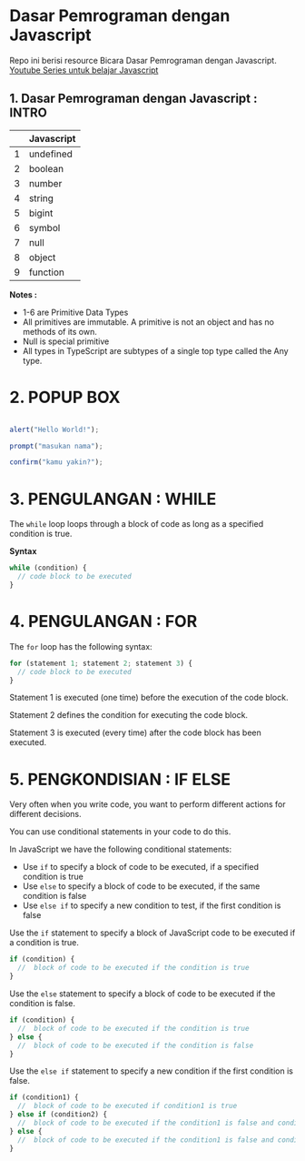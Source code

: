 # Dasar Pemrograman dengan Javascript

Repo ini berisi resource Bicara Dasar Pemrograman dengan Javascript.
[Youtube Series untuk belajar Javascript](https://www.youtube.com/watch?v=RUTV_5m4VeI&list=PLFIM0718LjIWXagluzROrA-iBY9eeUt4w)

## 1. Dasar Pemrograman dengan Javascript : INTRO

|     | Javascript | 
| --- | ---------- | 
| 1   | undefined  | 
| 2   | boolean    | 
| 3   | number     | 
| 4   | string     |
| 5   | bigint     |
| 6   | symbol     |
| 7   | null       |
| 8   | object     |
| 9   | function   |

**Notes :**

- 1-6 are Primitive Data Types
- All primitives are immutable. A primitive is not an object and has no methods of its own.
- Null is special primitive
- All types in TypeScript are subtypes of a single top type called the Any type.


# 2. POPUP BOX

```javascript

alert("Hello World!");

prompt("masukan nama");

confirm("kamu yakin?");

```

# 3. PENGULANGAN : WHILE

The `while` loop loops through a block of code as long as a specified condition is true.

**Syntax**

```javascript
while (condition) {
  // code block to be executed
}
```

# 4. PENGULANGAN : FOR

The `for` loop has the following syntax:

```javascript
for (statement 1; statement 2; statement 3) {
  // code block to be executed
}
```

Statement 1 is executed (one time) before the execution of the code block.

Statement 2 defines the condition for executing the code block.

Statement 3 is executed (every time) after the code block has been executed.

# 5. PENGKONDISIAN : IF ELSE

Very often when you write code, you want to perform different actions for different decisions.

You can use conditional statements in your code to do this.

In JavaScript we have the following conditional statements:

- Use `if` to specify a block of code to be executed, if a specified condition is true
- Use `else` to specify a block of code to be executed, if the same condition is false
- Use `else if` to specify a new condition to test, if the first condition is false

Use the `if` statement to specify a block of JavaScript code to be executed if a condition is true.

```javascript
if (condition) {
  //  block of code to be executed if the condition is true
}
```

Use the `else` statement to specify a block of code to be executed if the condition is false.

```javascript
if (condition) {
  //  block of code to be executed if the condition is true
} else {
  //  block of code to be executed if the condition is false
}
```

Use the `else if` statement to specify a new condition if the first condition is false.

```javascript
if (condition1) {
  //  block of code to be executed if condition1 is true
} else if (condition2) {
  //  block of code to be executed if the condition1 is false and condition2 is true
} else {
  //  block of code to be executed if the condition1 is false and condition2 is false
}
```